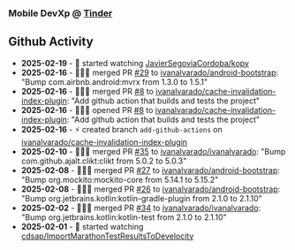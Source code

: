 ### Mobile DevXp @ [Tinder](https://medium.com/tinder)

## Github Activity
- **2025-02-19** - 👀 started watching [JavierSegoviaCordoba/kopy](https://github.com/JavierSegoviaCordoba/kopy)
- **2025-02-16** - 🧑🏻‍💻 merged PR [#29](https://github.com/ivanalvarado/android-bootstrap/pull/29) to [ivanalvarado/android-bootstrap](https://github.com/ivanalvarado/android-bootstrap): "Bump com.airbnb.android:mvrx from 1.3.0 to 1.5.1"
- **2025-02-16** - 🧑🏻‍💻 merged PR [#8](https://github.com/ivanalvarado/cache-invalidation-index-plugin/pull/8) to [ivanalvarado/cache-invalidation-index-plugin](https://github.com/ivanalvarado/cache-invalidation-index-plugin): "Add github action that builds and tests the project"
- **2025-02-16** - 🧑🏻‍💻 opened PR [#8](https://github.com/ivanalvarado/cache-invalidation-index-plugin/pull/8) to [ivanalvarado/cache-invalidation-index-plugin](https://github.com/ivanalvarado/cache-invalidation-index-plugin): "Add github action that builds and tests the project"
- **2025-02-16** - ⚡️ created branch `add-github-actions` on [ivanalvarado/cache-invalidation-index-plugin](https://github.com/ivanalvarado/cache-invalidation-index-plugin)
- **2025-02-10** - 🧑🏻‍💻 merged PR [#35](https://github.com/ivanalvarado/ivanalvarado/pull/35) to [ivanalvarado/ivanalvarado](https://github.com/ivanalvarado/ivanalvarado): "Bump com.github.ajalt.clikt:clikt from 5.0.2 to 5.0.3"
- **2025-02-08** - 🧑🏻‍💻 merged PR [#27](https://github.com/ivanalvarado/android-bootstrap/pull/27) to [ivanalvarado/android-bootstrap](https://github.com/ivanalvarado/android-bootstrap): "Bump org.mockito:mockito-core from 5.14.1 to 5.15.2"
- **2025-02-08** - 🧑🏻‍💻 merged PR [#26](https://github.com/ivanalvarado/android-bootstrap/pull/26) to [ivanalvarado/android-bootstrap](https://github.com/ivanalvarado/android-bootstrap): "Bump org.jetbrains.kotlin:kotlin-gradle-plugin from 2.1.0 to 2.1.10"
- **2025-02-02** - 🧑🏻‍💻 merged PR [#34](https://github.com/ivanalvarado/ivanalvarado/pull/34) to [ivanalvarado/ivanalvarado](https://github.com/ivanalvarado/ivanalvarado): "Bump org.jetbrains.kotlin:kotlin-test from 2.1.0 to 2.1.10"
- **2025-02-01** - 👀 started watching [cdsap/ImportMarathonTestResultsToDevelocity](https://github.com/cdsap/ImportMarathonTestResultsToDevelocity)